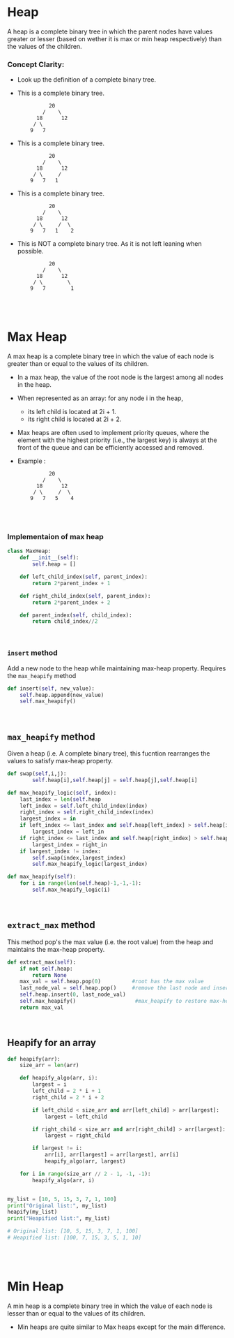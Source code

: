 # Heap

A heap is a complete binary tree in which the parent nodes have values greater or lesser (based on wether it is max or min heap respectively) than the values of the children.

### Concept Clarity:

- Look up the definition of a complete binary tree.
- This is a complete binary tree.

  ```
            20
          /    \
        18      12
       / \
      9   7

  ```

- This is a complete binary tree.

  ```
            20
          /    \
        18      12
       / \     /
      9   7   1

  ```

- This is a complete binary tree.

  ```
            20
          /    \
        18      12
       / \     /  \
      9   7   1    2

  ```

- This is NOT a complete binary tree. As it is not left leaning when possible.

  ```
            20
          /    \
        18      12
       / \        \
      9   7        1

  ```

<br/>
<br/>

# Max Heap

A max heap is a complete binary tree in which the value of each node is greater than or equal to the values of its children.

- In a max heap, the value of the root node is the largest among all nodes in the heap.
- When represented as an array: for any node i in the heap,
  - its left child is located at 2i + 1.
  - its right child is located at 2i + 2.
- Max heaps are often used to implement priority queues, where the element with the highest priority (i.e., the largest key) is always at the front of the queue and can be efficiently accessed and removed.

- Example :

  ```
            20
          /    \
        18      12
       / \     /  \
      9   7   5    4

  ```

<br/>
<br/>

### Implementaion of max heap

```python
class MaxHeap:
    def __init__(self):
        self.heap = []

    def left_child_index(self, parent_index):
        return 2*parent_index + 1

    def right_child_index(self, parent_index):
        return 2*parent_index + 2

    def parent_index(self, child_index):
        return child_index//2
```

<br/>

### `insert` method

Add a new node to the heap while maintaining max-heap property. Requires the `max_heapify` method

```python
def insert(self, new_value):
    self.heap.append(new_value)
    self.max_heapify()
```

<br/>

## `max_heapify` method

Given a heap (i.e. A complete binary tree), this fucntion rearranges the values to satisfy max-heap property.

```python
def swap(self,i,j):
        self.heap[i],self.heap[j] = self.heap[j],self.heap[i]

def max_heapify_logic(self, index):
    last_index = len(self.heap
    left_index = self.left_child_index(index)
    right_index = self.right_child_index(index)
    largest_index = in
    if left_index <= last_index and self.heap[left_index] > self.heap[index]:
        largest_index = left_in
    if right_index <= last_index and self.heap[right_index] > self.heap[largest_index]:
        largest_index = right_in
    if largest_index != index:
        self.swap(index,largest_index)
        self.max_heapify_logic(largest_index)

def max_heapify(self):
    for i in range(len(self.heap)-1,-1,-1):
        self.max_heapify_logic(i)

```

<br/>

## `extract_max` method

This method pop's the max value (i.e. the root value) from the heap and maintains the max-heap property.

```python
def extract_max(self):
    if not self.heap:
        return None
    max_val = self.heap.pop(0)          #root has the max value
    last_node_val = self.heap.pop()     #remove the last node and insert it as root
    self.heap.insert(0, last_node_val)
    self.max_heapify()                   #max_heapify to restore max-heap property
    return max_val
```

<br>

## Heapify for an array

```py
def heapify(arr):
    size_arr = len(arr)

    def heapify_algo(arr, i):
        largest = i
        left_child = 2 * i + 1
        right_child = 2 * i + 2

        if left_child < size_arr and arr[left_child] > arr[largest]:
            largest = left_child

        if right_child < size_arr and arr[right_child] > arr[largest]:
            largest = right_child

        if largest != i:
            arr[i], arr[largest] = arr[largest], arr[i]
            heapify_algo(arr, largest)

    for i in range(size_arr // 2 - 1, -1, -1):
        heapify_algo(arr, i)


my_list = [10, 5, 15, 3, 7, 1, 100]
print("Original list:", my_list)
heapify(my_list)
print("Heapified list:", my_list)

# Original list: [10, 5, 15, 3, 7, 1, 100]
# Heapified list: [100, 7, 15, 3, 5, 1, 10]
```

<br/>
<br/>

# Min Heap

A min heap is a complete binary tree in which the value of each node is lesser than or equal to the values of its children.

- Min heaps are quite similar to Max heaps except for the main difference.

